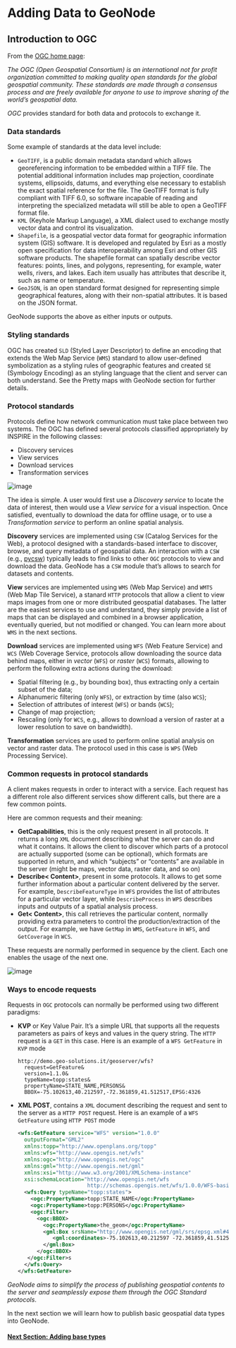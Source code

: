 # Adding Data to GeoNode

## Introduction to OGC
From the [OGC home page](http://www.opengeospatial.org/):

*The OGC (Open Geospatial Consortium) is an international not for profit organization committed to making quality open standards for the global geospatial community. These standards are made through a consensus process and are freely available for anyone to use to improve sharing of the world’s geospatial data.*

*OGC* provides standard for both data and protocols to exchange it.

### Data standards
Some example of standards at the data level include:

 * `GeoTIFF`, is a public domain metadata standard which allows georeferencing information to be embedded within a TIFF file. The potential additional information includes map projection, coordinate systems, ellipsoids, datums, and everything else necessary to establish the exact spatial reference for the file. The GeoTIFF format is fully compliant with TIFF 6.0, so software incapable of reading and interpreting the specialized metadata will still be able to open a GeoTIFF format file.
 * `KML` (Keyhole Markup Language), a XML dialect used to exchange mostly vector data and control its visualization.
 * `Shapefile`, is a geospatial vector data format for geographic information system (GIS) software. It is developed and regulated by Esri as a mostly open specification for data interoperability among Esri and other GIS software products. The shapefile format can spatially describe vector features: points, lines, and polygons, representing, for example, water wells, rivers, and lakes. Each item usually has attributes that describe it, such as name or temperature.
 * `GeoJSON`, is an open standard format designed for representing simple geographical features, along with their non-spatial attributes. It is based on the JSON format.

GeoNode supports the above as either inputs or outputs.

### Styling standards
OGC has created `SLD` (Styled Layer Descriptor) to define an encoding that extends the Web Map Service (`WMS`) standard to allow user-defined symbolization as a styling rules of geographic features and created `SE` (Symbology Encoding) as an styling language that the client and server can both understand. See the Pretty maps with GeoNode section for further details.

### Protocol standards
Protocols define how network communication must take place between two systems. The OGC has defined several protocols classified appropriately by INSPIRE in the following classes:

  * Discovery services
  * View services
  * Download services
  * Transformation services

![image](https://user-images.githubusercontent.com/1278021/125443072-80ceacc2-946f-445a-9b41-9ea2edc1d02b.png)

The idea is simple. A user would first use a *Discovery service* to locate the data of interest, then would use a *View service* for a visual inspection. Once satisfied, eventually to download the data for offline usage, or to use a *Transformation service* to perform an online spatial analysis.

**Discovery** services are implemented using `CSW` (Catalog Services for the Web), a protocol designed with a standards-based interface to discover, browse, and query metadata of geospatial data. An interaction with a `CSW` (e.g., [pycsw](http://pycsw.org)) typically leads to find links to other `OGC` protocols to view and download the data. GeoNode has a `CSW` module that’s allows to search for datasets and contents.

**View** services are implemented using `WMS` (Web Map Service) and `WMTS` (Web Map Tile Service), a stanard `HTTP` protocols that allow a client to view maps images from one or more distributed geospatial databases. The latter are the easiest services to use and understand, they simply provide a list of maps that can be displayed and combined in a browser application, eventually queried, but not modified or changed. You can learn more about `WMS` in the next sections.

**Download** services are implemented using `WFS` (Web Feature Service) and `WCS` (Web Coverage Service, protocols allow downloading the source data behind maps, either in *vector* (`WFS`) or *raster* (`WCS`) formats, allowing to perform the following extra actions during the download:

  * Spatial filtering (e.g., by bounding box), thus extracting only a certain subset of the data;
  * Alphanumeric filtering (only `WFS`), or extraction by time (also `WCS`);
  * Selection of attributes of interest (`WFS`) or bands (`WCS`);
  * Change of map projection;
  * Rescaling (only for `WCS`, e.g., allows to download a version of raster at a lower resolution to save on bandwidth).

**Transformation** services are used to perform online spatial analysis on vector and raster data. The protocol used in this case is `WPS` (Web Processing Service).

### Common requests in protocol standards
A client makes requests in order to interact with a service. Each request has a different role also different services show different calls, but there are a few common points.

Here are common requests and their meaning:

  * **GetCapabilities**, this is the only request present in all protocols. It returns a long `XML` document describing what the server can do and what it contains. It allows the client to discover which parts of a protocol are actually supported (some can be optional), which formats are supported in return, and which “subjects” or “contents” are available in the server (might be maps, vector data, raster data, and so on)
  * **Describe< Content>**, present in some protocols. It allows to get some further information about a particular content delivered by the server. For example, `DescribeFeatureType` in `WFS` provides the list of attributes for a particular vector layer, while `DescribeProcess` in `WPS` describes inputs and outputs of a spatial analysis process.
  * **Get< Content>**, this call retrieves the particular content, normally providing extra parameters to control the production/extraction of the output. For example, we have `GetMap` in `WMS`, `GetFeature` in `WFS`, and `GetCoverage` in `WCS`.

These requests are normally performed in sequence by the client. Each one enables the usage of the next one.

![image](https://user-images.githubusercontent.com/1278021/125444146-365b6772-5c3a-4fc7-b853-bae06cbc589c.png)

### Ways to encode requests
Requests in `OGC` protocols can normally be performed using two different paradigms:

  * **KVP** or Key Value Pair. It’s a simple URL that supports all the requests parameters as pairs of keys and values in the query string. The `HTTP` request is a `GET` in this case. Here is an example of a `WFS GetFeature` in `KVP` mode

    ```shell
    http://demo.geo-solutions.it/geoserver/wfs?
      request=GetFeature&
      version=1.1.0&
      typeName=topp:states&
      propertyName=STATE_NAME,PERSONS&
      BBOX=-75.102613,40.212597,-72.361859,41.512517,EPSG:4326
    ```

  * **XML POST**, contains a `XML` document describing the request and sent to the server as a `HTTP POST` request. Here is an example of a `WFS GetFeature` using `HTTP POST` mode

    ```xml
    <wfs:GetFeature service="WFS" version="1.0.0"
      outputFormat="GML2"
      xmlns:topp="http://www.openplans.org/topp"
      xmlns:wfs="http://www.opengis.net/wfs"
      xmlns:ogc="http://www.opengis.net/ogc"
      xmlns:gml="http://www.opengis.net/gml"
      xmlns:xsi="http://www.w3.org/2001/XMLSchema-instance"
      xsi:schemaLocation="http://www.opengis.net/wfs
                          http://schemas.opengis.net/wfs/1.0.0/WFS-basic.xsd">
      <wfs:Query typeName="topp:states">
        <ogc:PropertyName>topp:STATE_NAME</ogc:PropertyName>
        <ogc:PropertyName>topp:PERSONS</ogc:PropertyName>
        <ogc:Filter>
          <ogc:BBOX>
            <ogc:PropertyName>the_geom</ogc:PropertyName>
            <gml:Box srsName="http://www.opengis.net/gml/srs/epsg.xml#4326">
               <gml:coordinates>-75.102613,40.212597 -72.361859,41.512517</gml:coordinates>
            </gml:Box>
          </ogc:BBOX>
       </ogc:Filter>s
      </wfs:Query>
    </wfs:GetFeature>
    ```

*GeoNode aims to simplify the process of publishing geospatial contents to the server and seamplessly expose them through the OGC Standard protocols*.

In the next section we will learn how to publish basic geospatial data types into GeoNode.

#### [Next Section: Adding base types](ADDING_BASE_TYPES.md)
